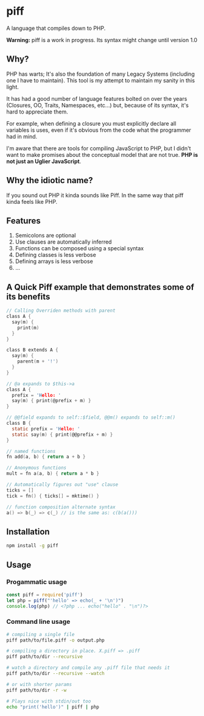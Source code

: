# piff
A language that compiles down to PHP.

**Warning:** piff is a work in progress. Its syntax might change until version 1.0

## Why?

PHP has warts; It's also the foundation of many Legacy Systems (including one I have to maintain). This tool is my attempt to maintain my sanity in this light.

It has had a good number of language features bolted on over the years (Closures, OO, Traits, Namespaces, etc...) but, because of its syntax, it's hard to appreciate them.

For example, when defining a closure you must explicitly declare all variables is uses, even if it's obvious from the code what the programmer had in mind.

I'm aware that there are tools for compiling JavaScript to PHP, but I didn't want to make promises about the conceptual model that are not true. **PHP is not just an Uglier JavaScript**.

## Why the idiotic name?

If you sound out PHP it kinda sounds like Piff. In the same way that piff kinda feels like PHP.

## Features

1. Semicolons are optional
1. Use clauses are automatically inferred
1. Functions can be composed using a special syntax
1. Defining classes is less verbose
1. Defining arrays is less verbose
1. ...

## A Quick Piff example that demonstrates some of its benefits

```c
// Calling Overriden methods with parent
class A {
  say(m) {
    print(m)
  }
}

class B extends A {
  say(m) {
    parent(m + '!')
  }
}

// @a expands to $this->a
class A {
  prefix = 'Hello: '
  say(m) { print(@prefix + m) }
}

// @@field expands to self::$field, @@m() expands to self::m()
class B {
  static prefix = 'Hello: '
  static say(m) { print(@@prefix + m) }
}

// named functions
fn add(a, b) { return a + b }

// Anonymous functions
mult = fn a(a, b) { return a * b }

// Automatically figures out "use" clause
ticks = []
tick = fn() { ticks[] = mktime() }

// function composition alternate syntax
a() => b(_) => c(_) // is the same as: c(b(a()))
```

## Installation

```bash
npm install -g piff
```

## Usage

### Progammatic usage
```js
const piff = require('piff')
let php = piff("'hello' => echo(_ + '\n')")
console.log(php) // <?php ... echo("hello" . "\n")?>
```

### Command line usage
```bash
# compiling a single file
piff path/to/file.piff -o output.php

# compiling a directory in place. X.piff => .piff
piff path/to/dir --recursive

# watch a directory and compile any .piff file that needs it
piff path/to/dir --recursive --watch

# or with shorter params
piff path/to/dir -r -w

# Plays nice with stdin/out too
echo "print('hello')" | piff | php
```
